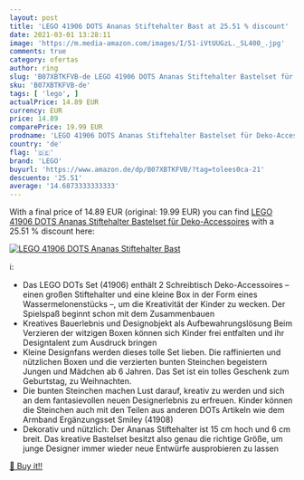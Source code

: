 ```yaml
---
layout: post
title: 'LEGO 41906 DOTS Ananas Stiftehalter Bast at 25.51 % discount'
date: 2021-03-01 13:28:11
image: 'https://m.media-amazon.com/images/I/51-iVtUUGzL._SL400_.jpg'
comments: true
category: ofertas
author: ring
slug: 'B07XBTKFVB-de LEGO 41906 DOTS Ananas Stiftehalter Bastelset für Deko-...'
sku: 'B07XBTKFVB-de'
tags: [ 'lego', ]
actualPrice: 14.89 EUR
currency: EUR
price: 14.89
comparePrice: 19.99 EUR
prodname: 'LEGO 41906 DOTS Ananas Stiftehalter Bastelset für Deko-Accessoires'
country: 'de'
flag: '🇩🇪'
brand: 'LEGO'
buyurl: 'https://www.amazon.de/dp/B07XBTKFVB/?tag=tolees0ca-21'
descuento: '25.51'
average: '14.6873333333333'
---
```


With a final price of 14.89 EUR (original: 19.99 EUR) you can find [LEGO 41906 DOTS Ananas Stiftehalter Bastelset für Deko-Accessoires](https://www.amazon.de/dp/B07XBTKFVB/?tag=tolees0ca-21) with a  25.51 % discount here:

[![LEGO 41906 DOTS Ananas Stiftehalter Bast](https://m.media-amazon.com/images/I/51-iVtUUGzL._SL400_.jpg)](https://www.amazon.de/dp/B07XBTKFVB/?tag=tolees0ca-21)

ℹ️:

- Das LEGO DOTs Set (41906) enthält 2 Schreibtisch Deko-Accessoires – einen großen Stiftehalter und eine kleine Box in der Form eines Wassermelonenstücks –, um die Kreativität der Kinder zu wecken. Der Spielspaß beginnt schon mit dem Zusammenbauen
- Kreatives Bauerlebnis und Designobjekt als Aufbewahrungslösung Beim Verzieren der witzigen Boxen können sich Kinder frei entfalten und ihr Designtalent zum Ausdruck bringen
- Kleine Designfans werden dieses tolle Set lieben. Die raffinierten und nützlichen Boxen und die verzierten bunten Steinchen begeistern Jungen und Mädchen ab 6 Jahren. Das Set ist ein tolles Geschenk zum Geburtstag, zu Weihnachten.
- Die bunten Steinchen machen Lust darauf, kreativ zu werden und sich an dem fantasievollen neuen Designerlebnis zu erfreuen. Kinder können die Steinchen auch mit den Teilen aus anderen DOTs Artikeln wie dem Armband Ergänzungsset Smiley (41908)
- Dekorativ und nützlich: Der Ananas Stiftehalter ist 15 cm hoch und 6 cm breit. Das kreative Bastelset besitzt also genau die richtige Größe, um junge Designer immer wieder neue Entwürfe ausprobieren zu lassen

[🛒 Buy it!!](https://www.amazon.de/dp/B07XBTKFVB/?tag=tolees0ca-21)
